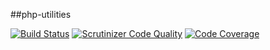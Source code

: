 ##php-utilities

[![Build Status](https://travis-ci.org/altcatalin/php-utilities.svg?branch=master)](https://travis-ci.org/altcatalin/php-utilities) [![Scrutinizer Code Quality](https://scrutinizer-ci.com/g/altcatalin/php-utilities/badges/quality-score.png?b=master)](https://scrutinizer-ci.com/g/altcatalin/php-utilities/?branch=master) [![Code Coverage](https://scrutinizer-ci.com/g/altcatalin/php-utilities/badges/coverage.png?b=master)](https://scrutinizer-ci.com/g/altcatalin/php-utilities/?branch=master)
